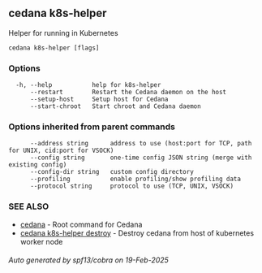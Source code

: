 ## cedana k8s-helper

Helper for running in Kubernetes

```
cedana k8s-helper [flags]
```

### Options

```
  -h, --help           help for k8s-helper
      --restart        Restart the Cedana daemon on the host
      --setup-host     Setup host for Cedana
      --start-chroot   Start chroot and Cedana daemon
```

### Options inherited from parent commands

```
      --address string      address to use (host:port for TCP, path for UNIX, cid:port for VSOCK)
      --config string       one-time config JSON string (merge with existing config)
      --config-dir string   custom config directory
      --profiling           enable profiling/show profiling data
      --protocol string     protocol to use (TCP, UNIX, VSOCK)
```

### SEE ALSO

* [cedana](cedana.md)	 - Root command for Cedana
* [cedana k8s-helper destroy](cedana_k8s-helper_destroy.md)	 - Destroy cedana from host of kubernetes worker node

###### Auto generated by spf13/cobra on 19-Feb-2025
